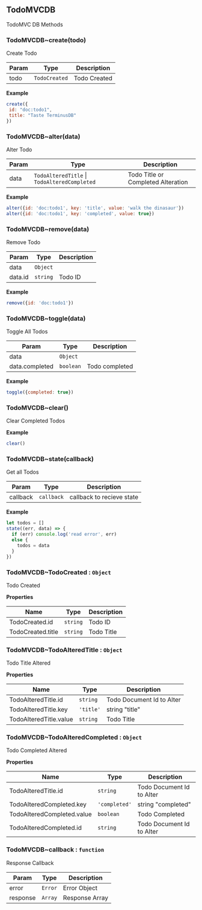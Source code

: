 <a name="module_TodoMVCDB"></a>

## TodoMVCDB
TodoMVC DB Methods

<a name="module_TodoMVCDB..create"></a>

### TodoMVCDB~create(todo)
Create Todo


| Param | Type | Description |
| --- | --- | --- |
| todo | <code>TodoCreated</code> | Todo Created |

**Example**  
```js
create({
 id: "doc:todo1",
 title: "Taste TerminusDB"
})
```
<a name="module_TodoMVCDB..alter"></a>

### TodoMVCDB~alter(data)
Alter Todo


| Param | Type | Description |
| --- | --- | --- |
| data | <code>TodoAlteredTitle</code> \| <code>TodoAlteredCompleted</code> | Todo Title or Completed Alteration |

**Example**  
```js
alter({id: 'doc:todo1', key: 'title', value: 'walk the dinasaur'})
alter({id: 'doc:todo1', key: 'completed', value: true})
```
<a name="module_TodoMVCDB..remove"></a>

### TodoMVCDB~remove(data)
Remove Todo


| Param | Type | Description |
| --- | --- | --- |
| data | <code>Object</code> |  |
| data.id | <code>string</code> | Todo ID |

**Example**  
```js
remove({id: 'doc:todo1'})
```
<a name="module_TodoMVCDB..toggle"></a>

### TodoMVCDB~toggle(data)
Toggle All Todos


| Param | Type | Description |
| --- | --- | --- |
| data | <code>Object</code> |  |
| data.completed | <code>boolean</code> | Todo completed |

**Example**  
```js
toggle({completed: true})
```
<a name="module_TodoMVCDB..clear"></a>

### TodoMVCDB~clear()
Clear Completed Todos

**Example**  
```js
clear()
```
<a name="module_TodoMVCDB..state"></a>

### TodoMVCDB~state(callback)
Get all Todos


| Param | Type | Description |
| --- | --- | --- |
| callback | <code>callback</code> | callback to recieve state |

**Example**  
```js
let todos = []
state((err, data) => {
  if (err) console.log('read error', err)
  else {
    todos = data
  }
})
```
<a name="module_TodoMVCDB..TodoCreated"></a>

### TodoMVCDB~TodoCreated : <code>Object</code>
Todo Created

**Properties**

| Name | Type | Description |
| --- | --- | --- |
| TodoCreated.id | <code>string</code> | Todo ID |
| TodoCreated.title | <code>string</code> | Todo Title |

<a name="module_TodoMVCDB..TodoAlteredTitle"></a>

### TodoMVCDB~TodoAlteredTitle : <code>Object</code>
Todo Title Altered

**Properties**

| Name | Type | Description |
| --- | --- | --- |
| TodoAlteredTitle.id | <code>string</code> | Todo Document Id to Alter |
| TodoAlteredTitle.key | <code>&#x27;title&#x27;</code> | string "title" |
| TodoAlteredTitle.value | <code>string</code> | Todo Title |

<a name="module_TodoMVCDB..TodoAlteredCompleted"></a>

### TodoMVCDB~TodoAlteredCompleted : <code>Object</code>
Todo Completed Altered

**Properties**

| Name | Type | Description |
| --- | --- | --- |
| TodoAlteredTitle.id | <code>string</code> | Todo Document Id to Alter |
| TodoAlteredCompleted.key | <code>&#x27;completed&#x27;</code> | string "completed" |
| TodoAlteredCompleted.value | <code>boolean</code> | Todo Completed |
| TodoAlteredCompleted.id | <code>string</code> | Todo Document Id to Alter |

<a name="module_TodoMVCDB..callback"></a>

### TodoMVCDB~callback : <code>function</code>
Response Callback


| Param | Type | Description |
| --- | --- | --- |
| error | <code>Error</code> | Error Object |
| response | <code>Array</code> | Response Array |


